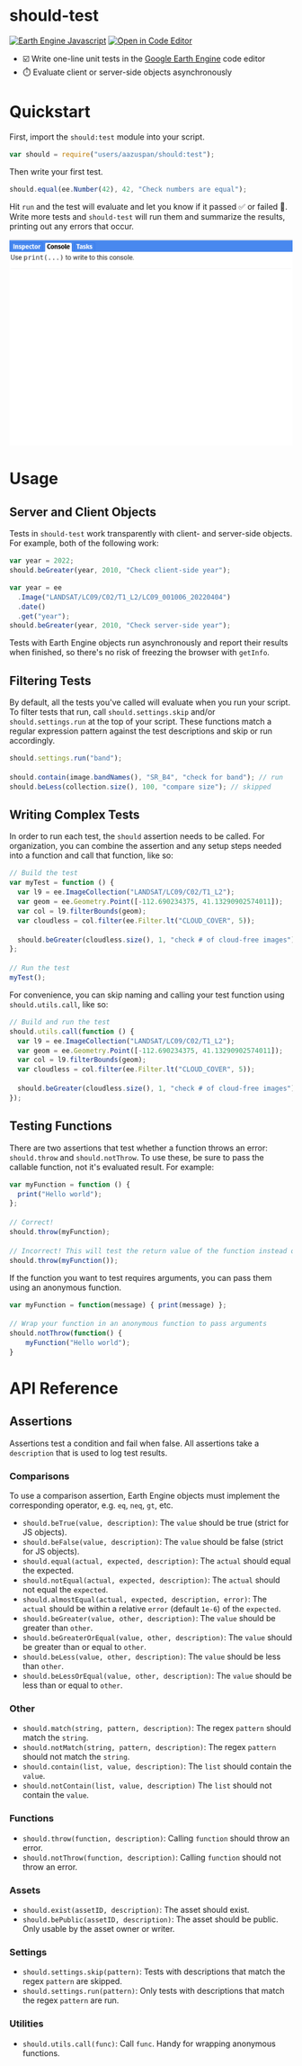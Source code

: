 # should-test

[![Earth Engine Javascript](https://img.shields.io/badge/Earth%20Engine%20API-Javascript-red)](https://developers.google.com/earth-engine/tutorials/tutorial_api_01)
[![Open in Code Editor](https://img.shields.io/badge/Open%20in-Code%20Editor-9cf)](https://code.earthengine.google.com/d5309955cc7d2e7c0ab0dee9bd156d30)


- ☑️ Write one-line unit tests in the [Google Earth Engine](https://earthengine.google.com/) code editor
- ⏱️ Evaluate client or server-side objects asynchronously

# Quickstart

First, import the `should:test` module into your script.

```javascript
var should = require("users/aazuspan/should:test");
```

Then write your first test.

```javascript
should.equal(ee.Number(42), 42, "Check numbers are equal");
```

Hit `run` and the test will evaluate and let you know if it passed ✅ or failed 🛑. Write more tests and `should-test` will run them and summarize the results, printing out any errors that occur.

![Demonstration of tests running in the code editor console.](assets/should_demo.gif)

# Usage

## Server and Client Objects

Tests in `should-test` work transparently with client- and server-side objects. For example, both of the following work:

```javascript
var year = 2022;
should.beGreater(year, 2010, "Check client-side year");
```

```javascript
var year = ee
  .Image("LANDSAT/LC09/C02/T1_L2/LC09_001006_20220404")
  .date()
  .get("year");
should.beGreater(year, 2010, "Check server-side year");
```

Tests with Earth Engine objects run asynchronously and report their results when finished, so there's no risk of freezing the browser with `getInfo`.

## Filtering Tests

By default, all the tests you've called will evaluate when you run your script. To filter tests that run, call `should.settings.skip` and/or `should.settings.run` at the top of your script. These functions match a regular expression pattern against the test descriptions and skip or run accordingly.

```javascript
should.settings.run("band");

should.contain(image.bandNames(), "SR_B4", "check for band"); // run
should.beLess(collection.size(), 100, "compare size"); // skipped
```

## Writing Complex Tests

In order to run each test, the `should` assertion needs to be called. For organization, you can combine the assertion and any setup steps needed into a function and call that function, like so:

```javascript
// Build the test
var myTest = function () {
  var l9 = ee.ImageCollection("LANDSAT/LC09/C02/T1_L2");
  var geom = ee.Geometry.Point([-112.690234375, 41.13290902574011]);
  var col = l9.filterBounds(geom);
  var cloudless = col.filter(ee.Filter.lt("CLOUD_COVER", 5));

  should.beGreater(cloudless.size(), 1, "check # of cloud-free images");
};

// Run the test
myTest();
```

For convenience, you can skip naming and calling your test function using `should.utils.call`, like so:

```javascript
// Build and run the test
should.utils.call(function () {
  var l9 = ee.ImageCollection("LANDSAT/LC09/C02/T1_L2");
  var geom = ee.Geometry.Point([-112.690234375, 41.13290902574011]);
  var col = l9.filterBounds(geom);
  var cloudless = col.filter(ee.Filter.lt("CLOUD_COVER", 5));

  should.beGreater(cloudless.size(), 1, "check # of cloud-free images");
});
```

## Testing Functions

There are two assertions that test whether a function throws an error: `should.throw` and `should.notThrow`. To use these, be sure to pass the callable function, not it's evaluated result. For example:

```javascript
var myFunction = function () {
  print("Hello world");
};

// Correct!
should.throw(myFunction);

// Incorrect! This will test the return value of the function instead of the function.
should.throw(myFunction());
```

If the function you want to test requires arguments, you can pass them using an anonymous function.

```javascript
var myFunction = function(message) { print(message) };

// Wrap your function in an anonymous function to pass arguments
should.notThrow(function() {
    myFunction("Hello world");
}
```

# API Reference

## Assertions

Assertions test a condition and fail when false. All assertions take a `description` that is used to log test results.

### Comparisons

To use a comparison assertion, Earth Engine objects must implement the corresponding operator, e.g. `eq`, `neq`, `gt`, etc.

- `should.beTrue(value, description)`: The `value` should be true (strict for JS objects).
- `should.beFalse(value, description)`: The `value` should be false (strict for JS objects).
- `should.equal(actual, expected, description)`: The `actual` should equal the expected.
- `should.notEqual(actual, expected, description)`: The `actual` should not equal the `expected`.
- `should.almostEqual(actual, expected, description, error)`: The `actual` should be within a relative `error` (default `1e-6`) of the `expected`.
- `should.beGreater(value, other, description)`: The `value` should be greater than `other`.
- `should.beGreaterOrEqual(value, other, description)`: The `value` should be greater than or equal to `other`.
- `should.beLess(value, other, description)`: The `value` should be less than `other`.
- `should.beLessOrEqual(value, other, description)`: The `value` should be less than or equal to `other`.

### Other

- `should.match(string, pattern, description)`: The regex `pattern` should match the `string`. 
- `should.notMatch(string, pattern, description)`: The regex `pattern` should not match the `string`. 
- `should.contain(list, value, description)`: The `list` should contain the `value`.
- `should.notContain(list, value, description)` The `list` should not contain the `value`.

### Functions

- `should.throw(function, description)`: Calling `function` should throw an error.
- `should.notThrow(function, description)`: Calling `function` should not throw an error.

### Assets

- `should.exist(assetID, description)`: The asset should exist.
- `should.bePublic(assetID, description)`: The asset should be public. Only usable by the asset owner or writer.

### Settings

- `should.settings.skip(pattern)`: Tests with descriptions that match the regex `pattern` are skipped.
- `should.settings.run(pattern)`: Only tests with descriptions that match the regex `pattern` are run.

### Utilities

- `should.utils.call(func)`: Call `func`. Handy for wrapping anonymous functions.
